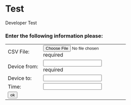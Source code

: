  
   <script src="https://ajax.googleapis.com/ajax/libs/angularjs/1.6.4/angular.min.js"></script> 
   <script type="text/javascript" src="classes.js"></script>
   <script type="text/javascript" src="graph.js"></script>
<script type="text/javascript" src="findPath.js"></script>

<script>
  
  function validateForm() {
  alert("ok");    
   } 
</script>

 <body ng-app=""> 
 
 # Test
Developer Test


 <h3>Enter the following information please:</h3>
 
 <form name="myForm">
  <table >
  <tr>
   
   <td >CSV File:</td>
   <td ><input type="file" name="csv" id="csv" onchange="" ng-model="csv" required/>
   <div id="csvError" ng-show="myForm.csv.$untouched">required</div>
   </td>
   
  </tr>
  <tr>
   <td >Device from: </td>
   <td ><input type="text" name="from" ng-model="from" required>
    <div id="fromError" ng-show="myForm.from.$invalid">required</div></td>
  </tr>
   <tr><td >Device to: </td><td ><input type="text" name="to"></td></tr>
   <tr><td >Time: </td><td ><input type="text" name="time"></td></tr>
  
  <tr><td  colspan="2"><input type="button" onclick="validateForm()" value="ok" /></td></tr>
  
  </table>
  
 </form>
 </body>
